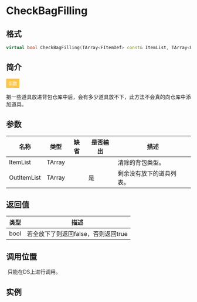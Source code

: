 # CheckBagFilling

## 格式

```C++
virtual bool CheckBagFilling(TArray<FItemDef> const& ItemList, TArray<FItemDef>& OutItemList);
```

## 简介

<span style="padding: 4px 6px; font-size: 12px; display: inline-block; color: #FFFFFF; background: #FFC547;">函数</span>

​	把一些道具放进背包仓库中后，会有多少道具放不下，此方法不会真的向仓库中添加道具。

## 参数

| 名称        | 类型             | 缺省 | 是否输出 | 描述                     |
| ----------- | ---------------- | ---- | -------- | ------------------------ |
| ItemList    | TArray<FItemDef> |      |          | 清除的背包类型。         |
| OutItemList | TArray<FItemDef> |      | 是       | 剩余没有放下的道具列表。 |

## 返回值

| 类型 | 描述                                |
| ---- | ----------------------------------- |
| bool | 若全放下了则返回false，否则返回true |

## 调用位置

​	只能在DS上进行调用。

## 实例

​	